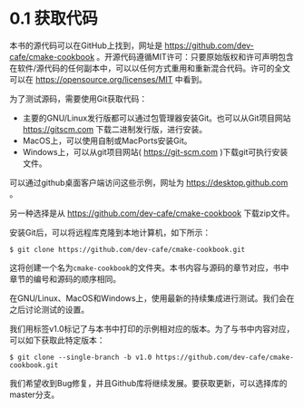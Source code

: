 # 0.1 获取代码

本书的源代码可以在GitHub上找到，网址是 https://github.com/dev-cafe/cmake-cookbook 。开源代码遵循MIT许可：只要原始版权和许可声明包含在软件/源代码的任何副本中，可以以任何方式重用和重新混合代码。许可的全文可以在 https://opensource.org/licenses/MIT 中看到。

为了测试源码，需要使用Git获取代码：

* 主要的GNU/Linux发行版都可以通过包管理器安装Git。也可以从Git项目网站 https://gitscm.com 下载二进制发行版，进行安装。
* MacOS上，可以使用自制或MacPorts安装Git。
* Windows上，可以从git项目网站( https://git-scm.com )下载git可执行安装文件。

可以通过github桌面客户端访问这些示例，网址为 https://desktop.github.com 。

另一种选择是从 https://github.com/dev-cafe/cmake-cookbook 下载zip文件。

安装Git后，可以将远程库克隆到本地计算机，如下所示：

```shell
$ git clone https://github.com/dev-cafe/cmake-cookbook.git
```

这将创建一个名为`cmake-cookbook`的文件夹。本书内容与源码的章节对应，书中章节的编号和源码的顺序相同。

在GNU/Linux、MacOS和Windows上，使用最新的持续集成进行测试。我们会在之后讨论测试的设置。

我们用标签v1.0标记了与本书中打印的示例相对应的版本。为了与书中内容对应，可以如下获取此特定版本：

```shell
$ git clone --single-branch -b v1.0 https://github.com/dev-cafe/cmake-cookbook.git
```

我们希望收到Bug修复，并且Github库将继续发展。要获取更新，可以选择库的master分支。